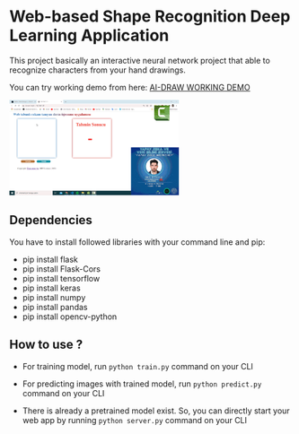# Web-based Shape Recognition Deep Learning Application
This project basically an interactive neural network project that able to recognize characters from your hand drawings.

You can try working demo from here: [AI-DRAW WORKING DEMO](http://ai-draw.umitaksoylu.com)

<img src="static/animation.gif" alt="Project show-off animation" width="60%"/>



## Dependencies 
You have to install followed libraries with your command line and pip:
- pip install flask
- pip install Flask-Cors
- pip install tensorflow
- pip install keras
- pip install numpy
- pip install pandas
- pip install opencv-python

## How to use ?

- For training model, run 
`python train.py`
command on your CLI
- For predicting images with trained model, run
`python predict.py`
command on your CLI

- There is already a pretrained model exist. So, you can directly start your web app by running
`python server.py`
command on your CLI
